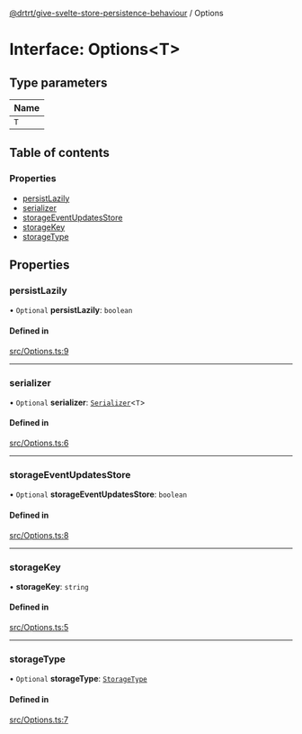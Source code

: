 [@drtrt/give-svelte-store-persistence-behaviour](../README.md) / Options

# Interface: Options\<T\>

## Type parameters

| Name |
| :------ |
| `T` |

## Table of contents

### Properties

- [persistLazily](Options.md#persistlazily)
- [serializer](Options.md#serializer)
- [storageEventUpdatesStore](Options.md#storageeventupdatesstore)
- [storageKey](Options.md#storagekey)
- [storageType](Options.md#storagetype)

## Properties

### persistLazily

• `Optional` **persistLazily**: `boolean`

#### Defined in

[src/Options.ts:9](https://github.com/drtrt-org/give-svelte-store-persistence-behaviour/blob/3f8e591/src/Options.ts#L9)

___

### serializer

• `Optional` **serializer**: [`Serializer`](Serializer.md)\<`T`\>

#### Defined in

[src/Options.ts:6](https://github.com/drtrt-org/give-svelte-store-persistence-behaviour/blob/3f8e591/src/Options.ts#L6)

___

### storageEventUpdatesStore

• `Optional` **storageEventUpdatesStore**: `boolean`

#### Defined in

[src/Options.ts:8](https://github.com/drtrt-org/give-svelte-store-persistence-behaviour/blob/3f8e591/src/Options.ts#L8)

___

### storageKey

• **storageKey**: `string`

#### Defined in

[src/Options.ts:5](https://github.com/drtrt-org/give-svelte-store-persistence-behaviour/blob/3f8e591/src/Options.ts#L5)

___

### storageType

• `Optional` **storageType**: [`StorageType`](../enums/StorageType.md)

#### Defined in

[src/Options.ts:7](https://github.com/drtrt-org/give-svelte-store-persistence-behaviour/blob/3f8e591/src/Options.ts#L7)

